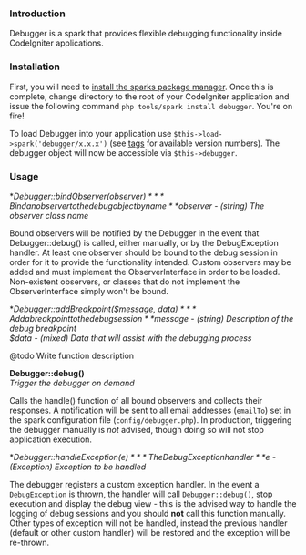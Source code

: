 ### Introduction

Debugger is a spark that provides flexible debugging functionality inside CodeIgniter applications.

### Installation

First, you will need to [install the sparks package manager][]. Once this is complete, change directory to the root of your CodeIgniter application and issue the following command `php tools/spark install debugger`. You're on fire!

To load Debugger into your application use `$this->load->spark('debugger/x.x.x')` (see [tags][] for available version numbers). The debugger object will now be accessible via `$this->debugger`.

### Usage

**Debugger::bindObserver($observer)**  
*Bind an observer to the debug object by name*  
*$observer - (string) The observer class name*

Bound observers will be notified by the Debugger in the event that Debugger::debug() is called, either manually, or by the DebugException handler. At least one observer should be bound to the debug session in order for it to provide the functionality intended. Custom observers may be added and must implement the ObserverInterface in order to be loaded. Non-existent observers, or classes that do not implement the ObserverInterface simply won't be  bound.

**Debugger::addBreakpoint($message, $data)**  
*Add a breakpoint to the debug session*  
*$message - (string) Description of the debug breakpoint*  
*$data - (mixed) Data that will assist with the debugging process*

@todo Write function description

**Debugger::debug()**  
*Trigger the debugger on demand*

Calls the handle() function of all bound observers and collects their responses. A notification will be sent to all email addresses (`emailTo`) set in the spark configuration file (`config/debugger.php`). In production, triggering the debugger manually is *not* advised, though doing so will not stop application execution.

**Debugger::handleException($e)**  
*The DebugException handler*  
*$e - (Exception) Exception to be handled*

The debugger registers a custom exception handler. In the event a `DebugException` is thrown, the handler will call `Debugger::debug()`, stop execution and display the debug view - this is the advised way to handle the logging of debug sessions and you should **not** call this function manually. Other types of exception will not be handled, instead the previous handler (default or other custom handler) will be restored and the exception will be re-thrown.

[install the sparks package manager]: http://getsparks.org/install
[tags]: https://github.com/now-here/ci-spark-debugger/tags
